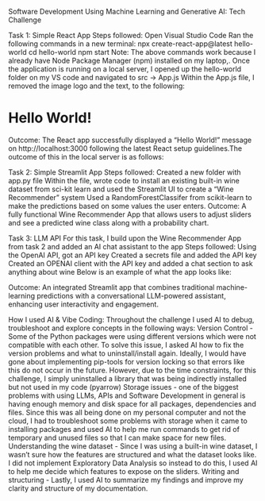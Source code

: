 Software Development Using Machine Learning and Generative AI: Tech Challenge

Task 1: Simple React App
Steps followed:
Open Visual Studio Code 
Ran the following commands in a new terminal: 
npx create-react-app@latest hello-world
cd hello-world
npm start
Note: The above commands work because I already have Node Package Manager (npm) installed on my laptop,. 
Once the application is running on a local server, I opened up the hello-world folder on my VS code and navigated to src -> App.js 
Within the App.js file, I removed the image logo and the text, to the following:
	<h1>Hello World!</h1>

Outcome:
The React app successfully displayed a “Hello World!” message on http://localhost:3000 following the latest React setup guidelines.The outcome of this in the local server is as follows:
	















Task 2: Simple Streamlit App
Steps followed: 
Created a new folder with app.py file 
Within the file, wrote code to install an existing built-in wine dataset from sci-kit learn and used the Streamlit UI to create a “Wine Recommender” system
Used a RandomForestClassifer from scikit-learn to make the predictions based on some values the user enters.
Outcome:
 A fully functional Wine Recommender App that allows users to adjust sliders and see a predicted wine class along with a probability chart.


Task 3: LLM API
For this task, I build upon the Wine Recommender App from task 2 and added an AI chat assistant to the app
Steps followed:
Using the OpenAI API, got an API key
Created a secrets file and added the API key
Created an OPENAI client with the API key and added a chat section to ask anything about wine
Below is an example of what the app looks like:

Outcome:
 An integrated Streamlit app that combines traditional machine-learning predictions with a conversational LLM-powered assistant, enhancing user interactivity and engagement.



How I used AI & Vibe Coding:
Throughout the challenge I used AI to debug, troubleshoot and explore concepts in the following ways:
Version Control - Some of the Python packages were using different versions which were not compatible with each other. To solve this issue, I asked AI how to fix the version problems and what to uninstall/install again. Ideally, I would have gone about implementing pip-tools for version locking so that errors like this do not occur in the future. However, due to the time constraints, for this challenge, I simply uninstalled a library that was being indirectly installed but not used in my code (pyarrow) 
Storage issues - one of the biggest problems with using LLMs, APIs and Software Development in general is having enough memory and disk space for all packages, dependencies and files. Since this was all being done on my personal computer and not the cloud, I had to troubleshoot some problems with storage when it came to installing packages and used AI to help me run commands to get rid of temporary and unused files so that I can make space for new files. 
Understanding the wine dataset - Since I was using a built-in wine dataset, I wasn’t sure how the features are structured and what the dataset looks like. I did not implement Exploratory Data Analysis so instead to do this, I used AI to help me decide which features to expose on the sliders.
Writing and structuring - Lastly, I used AI to summarize my findings and improve my clarity and structure of my documentation.
